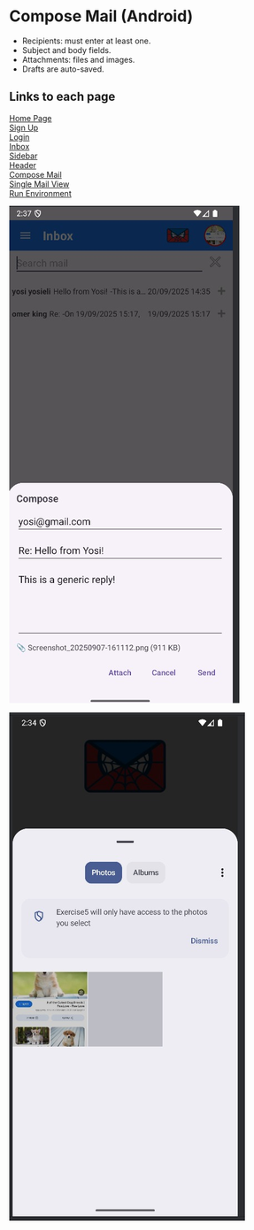 # Compose Mail (Android)

- Recipients: must enter at least one.
- Subject and body fields.
- Attachments: files and images.
- Drafts are auto-saved.

## Links to each page
[Home Page](Home-Page.md)  
[Sign Up](Sign-Up-Page.md)  
[Login](Login-Page.md)  
[Inbox](Inbox.md)  
[Sidebar](Sidebar.md)  
[Header](Header.md)  
[Compose Mail](Compose-Mail.md)  
[Single Mail View](Single-Mail-View.md)  
[Run Environment](Run-Environment.md)

![alt text](wiki-pictures/image11.jpg)

![alt text](wiki-pictures/image2.jpg)